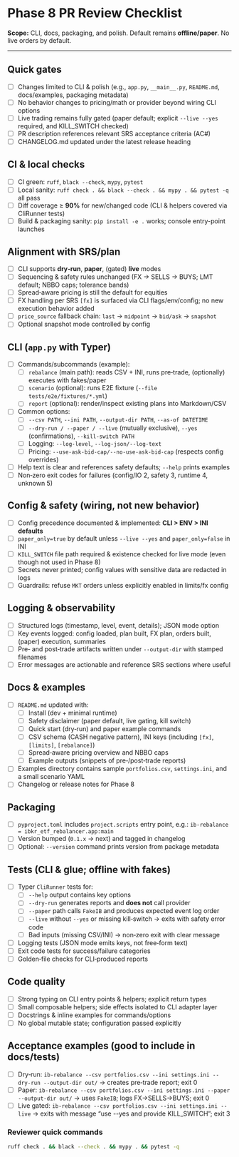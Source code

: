 # Phase 8 PR Review Checklist

**Scope:** CLI, docs, packaging, and polish. Default remains **offline/paper**. No live orders by default.

---

## Quick gates
- [ ] Changes limited to CLI & polish (e.g., `app.py`, `__main__.py`, `README.md`, docs/examples, packaging metadata)
- [ ] No behavior changes to pricing/math or provider beyond wiring CLI options
- [ ] Live trading remains fully gated (paper default; explicit `--live --yes` required, and KILL_SWITCH checked)
- [ ] PR description references relevant SRS acceptance criteria (AC#)
- [ ] CHANGELOG.md updated under the latest release heading

## CI & local checks
- [ ] CI green: `ruff`, `black --check`, `mypy`, `pytest`
- [ ] Local sanity: `ruff check . && black --check . && mypy . && pytest -q` all pass
- [ ] Diff coverage ≥ **90%** for new/changed code (CLI & helpers covered via CliRunner tests)
- [ ] Build & packaging sanity: `pip install -e .` works; console entry-point launches

## Alignment with SRS/plan
- [ ] CLI supports **dry‑run**, **paper**, (gated) **live** modes
- [ ] Sequencing & safety rules unchanged (FX → SELLS → BUYS; LMT default; NBBO caps; tolerance bands)
- [ ] Spread‑aware pricing is still the default for equities
- [ ] FX handling per SRS `[fx]` is surfaced via CLI flags/env/config; no new execution behavior added
- [ ] `price_source` fallback chain: `last` → `midpoint` → `bid/ask` → `snapshot`
- [ ] Optional snapshot mode controlled by config

## CLI (`app.py` with Typer)
- [ ] Commands/subcommands (example):
  - [ ] `rebalance` (main path): reads CSV + INI, runs pre‑trade, (optionally) executes with fakes/paper
  - [ ] `scenario` (optional): runs E2E fixture (`--file tests/e2e/fixtures/*.yml`)
  - [ ] `report` (optional): render/inspect existing plans into Markdown/CSV
- [ ] Common options:
  - [ ] `--csv PATH`, `--ini PATH`, `--output-dir PATH`, `--as-of DATETIME`
  - [ ] `--dry-run / --paper / --live` (mutually exclusive), `--yes` (confirmations), `--kill-switch PATH`
  - [ ] Logging: `--log-level`, `--log-json/--log-text`
  - [ ] Pricing: `--use-ask-bid-cap/--no-use-ask-bid-cap` (respects config overrides)
- [ ] Help text is clear and references safety defaults; `--help` prints examples
- [ ] Non‑zero exit codes for failures (config/IO 2, safety 3, runtime 4, unknown 5)

## Config & safety (wiring, not new behavior)
- [ ] Config precedence documented & implemented: **CLI > ENV > INI defaults**
- [ ] `paper_only=true` by default unless `--live --yes` and `paper_only=false` in INI
- [ ] `KILL_SWITCH` file path required & existence checked for live mode (even though not used in Phase 8)
- [ ] Secrets never printed; config values with sensitive data are redacted in logs
- [ ] Guardrails: refuse `MKT` orders unless explicitly enabled in limits/fx config

## Logging & observability
- [ ] Structured logs (timestamp, level, event, details); JSON mode option
- [ ] Key events logged: config loaded, plan built, FX plan, orders built, (paper) execution, summaries
- [ ] Pre‑ and post‑trade artifacts written under `--output-dir` with stamped filenames
- [ ] Error messages are actionable and reference SRS sections where useful

## Docs & examples
- [ ] `README.md` updated with:
  - [ ] Install (dev + minimal runtime)
  - [ ] Safety disclaimer (paper default, live gating, kill switch)
  - [ ] Quick start (dry‑run) and paper example commands
  - [ ] CSV schema (CASH negative pattern), INI keys (including `[fx]`, `[limits]`, `[rebalance]`)
  - [ ] Spread‑aware pricing overview and NBBO caps
  - [ ] Example outputs (snippets of pre‑/post‑trade reports)
- [ ] Examples directory contains sample `portfolios.csv`, `settings.ini`, and a small scenario YAML
- [ ] Changelog or release notes for Phase 8

## Packaging
- [ ] `pyproject.toml` includes `project.scripts` entry point, e.g.: `ib-rebalance = ibkr_etf_rebalancer.app:main`
- [ ] Version bumped (`0.1.x` → next) and tagged in changelog
- [ ] Optional: `--version` command prints version from package metadata

## Tests (CLI & glue; offline with fakes)
- [ ] Typer `CliRunner` tests for:
  - [ ] `--help` output contains key options
  - [ ] `--dry-run` generates reports and **does not** call provider
  - [ ] `--paper` path calls `FakeIB` and produces expected event log order
  - [ ] `--live` without `--yes` or missing kill‑switch → exits with safety error code
  - [ ] Bad inputs (missing CSV/INI) → non‑zero exit with clear message
- [ ] Logging tests (JSON mode emits keys, not free‑form text)
- [ ] Exit code tests for success/failure categories
- [ ] Golden‑file checks for CLI‑produced reports

## Code quality
- [ ] Strong typing on CLI entry points & helpers; explicit return types
- [ ] Small composable helpers; side effects isolated to CLI adapter layer
- [ ] Docstrings & inline examples for commands/options
- [ ] No global mutable state; configuration passed explicitly

## Acceptance examples (good to include in docs/tests)
- [ ] Dry‑run: `ib-rebalance --csv portfolios.csv --ini settings.ini --dry-run --output-dir out/` → creates pre‑trade report; exit 0
- [ ] Paper: `ib-rebalance --csv portfolios.csv --ini settings.ini --paper --output-dir out/` → uses `FakeIB`; logs FX→SELLS→BUYS; exit 0
- [ ] Live gated: `ib-rebalance --csv portfolios.csv --ini settings.ini --live` → exits with message “use --yes and provide KILL_SWITCH”; exit 3

### Reviewer quick commands
```bash
ruff check . && black --check . && mypy . && pytest -q
```
